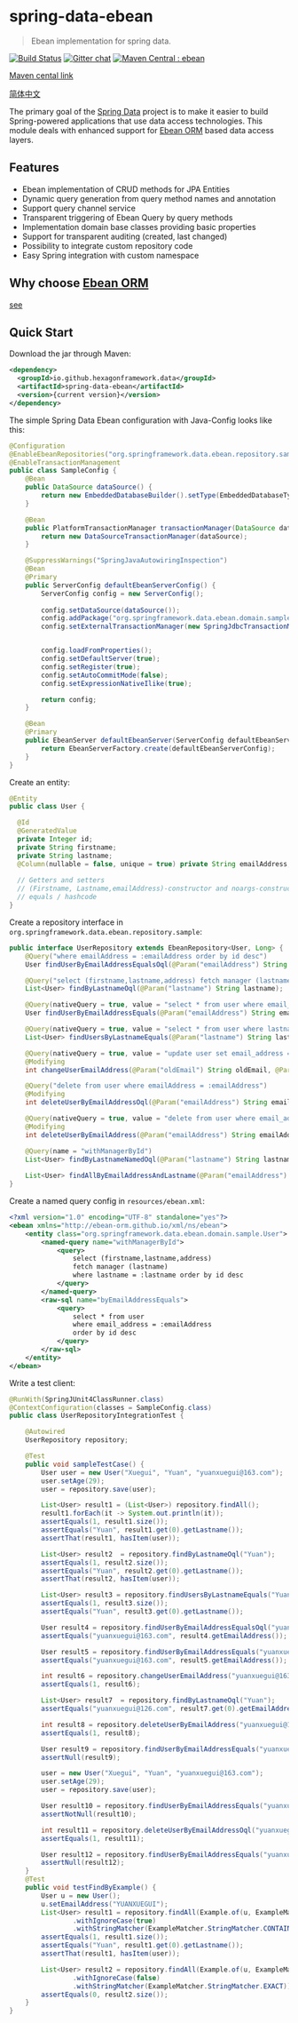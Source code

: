 # spring-data-ebean
> Ebean implementation for spring data.

[![Build Status](https://travis-ci.org/hexagonframework/spring-data-ebean.svg?branch=master)](https://travis-ci.org/hexagonframework/spring-data-ebean) [![Gitter chat](https://badges.gitter.im/hexagonframework/spring-data-ebean/gitter.png)](https://gitter.im/hexagonframework/spring-data-ebean)
[![Maven Central : ebean](https://maven-badges.herokuapp.com/maven-central/io.github.hexagonframework.data/spring-data-ebean/badge.svg)](https://maven-badges.herokuapp.com/maven-central/io.github.hexagonframework.data/spring-data-ebean) 
 
[Maven cental link](http://search.maven.org/#search%7Cga%7C1%7Cg%3A%22io.github.hexagonframework.data%22%20AND%20a%3A%22spring-data-ebean%22 "maven central spring-data-ebean")


[简体中文](README_zh.md)

The primary goal of the [Spring Data](http://projects.spring.io/spring-data) project is to make it easier to build Spring-powered applications that use data access technologies. This module deals with enhanced support for [Ebean ORM](https://ebean-orm.github.io) based data access layers.

## Features ##

* Ebean implementation of CRUD methods for JPA Entities
* Dynamic query generation from query method names and annotation
* Support query channel service
* Transparent triggering of Ebean Query by query methods
* Implementation domain base classes providing basic properties
* Support for transparent auditing (created, last changed)
* Possibility to integrate custom repository code
* Easy Spring integration with custom namespace

## Why choose [Ebean ORM](https://ebean-orm.github.io)

[see](http://ebean-orm.github.io/architecture/compare-jpa)

## Quick Start ##

Download the jar through Maven:

```xml
<dependency>
  <groupId>io.github.hexagonframework.data</groupId>
  <artifactId>spring-data-ebean</artifactId>
  <version>{current version}</version>
</dependency>
```

The simple Spring Data Ebean configuration with Java-Config looks like this: 
```java
@Configuration
@EnableEbeanRepositories("org.springframework.data.ebean.repository.sample")
@EnableTransactionManagement
public class SampleConfig {
    @Bean
    public DataSource dataSource() {
        return new EmbeddedDatabaseBuilder().setType(EmbeddedDatabaseType.H2).build();
    }

    @Bean
    public PlatformTransactionManager transactionManager(DataSource dataSource) {
        return new DataSourceTransactionManager(dataSource);
    }

    @SuppressWarnings("SpringJavaAutowiringInspection")
    @Bean
    @Primary
    public ServerConfig defaultEbeanServerConfig() {
        ServerConfig config = new ServerConfig();
        
        config.setDataSource(dataSource());
        config.addPackage("org.springframework.data.ebean.domain.sample");
        config.setExternalTransactionManager(new SpringJdbcTransactionManager());


        config.loadFromProperties();
        config.setDefaultServer(true);
        config.setRegister(true);
        config.setAutoCommitMode(false);
        config.setExpressionNativeIlike(true);

        return config;
    }

    @Bean
    @Primary
    public EbeanServer defaultEbeanServer(ServerConfig defaultEbeanServerConfig) {
        return EbeanServerFactory.create(defaultEbeanServerConfig);
    }
}
```

Create an entity:

```java
@Entity
public class User {

  @Id
  @GeneratedValue
  private Integer id;
  private String firstname;
  private String lastname;
  @Column(nullable = false, unique = true) private String emailAddress;
       
  // Getters and setters
  // (Firstname, Lastname,emailAddress)-constructor and noargs-constructor
  // equals / hashcode
}
```

Create a repository interface in `org.springframework.data.ebean.repository.sample`:

```java
public interface UserRepository extends EbeanRepository<User, Long> {
    @Query("where emailAddress = :emailAddress order by id desc")
    User findUserByEmailAddressEqualsOql(@Param("emailAddress") String emailAddress);

    @Query("select (firstname,lastname,address) fetch manager (lastname) where lastname = :lastname order by id desc")
    List<User> findByLastnameOql(@Param("lastname") String lastname);

    @Query(nativeQuery = true, value = "select * from user where email_address = :emailAddress order by id desc")
    User findUserByEmailAddressEquals(@Param("emailAddress") String emailAddress);

    @Query(nativeQuery = true, value = "select * from user where lastname = :lastname order by id desc")
    List<User> findUsersByLastnameEquals(@Param("lastname") String lastname);

    @Query(nativeQuery = true, value = "update user set email_address = :newEmail where email_address = :oldEmail")
    @Modifying
    int changeUserEmailAddress(@Param("oldEmail") String oldEmail, @Param("newEmail") String newEmail);

    @Query("delete from user where emailAddress = :emailAddress")
    @Modifying
    int deleteUserByEmailAddressOql(@Param("emailAddress") String emailAddress);

    @Query(nativeQuery = true, value = "delete from user where email_address = :emailAddress")
    @Modifying
    int deleteUserByEmailAddress(@Param("emailAddress") String emailAddress);

    @Query(name = "withManagerById")
    List<User> findByLastnameNamedOql(@Param("lastname") String lastname);
    
    List<User> findAllByEmailAddressAndLastname(@Param("emailAddress") String emailAddress, @Param("lastname") String lastname);
}
```

Create a named query config in `resources/ebean.xml`:

```xml
<?xml version="1.0" encoding="UTF-8" standalone="yes"?>
<ebean xmlns="http://ebean-orm.github.io/xml/ns/ebean">
    <entity class="org.springframework.data.ebean.domain.sample.User">
        <named-query name="withManagerById">
            <query>
                select (firstname,lastname,address)
                fetch manager (lastname)
                where lastname = :lastname order by id desc
            </query>
        </named-query>
        <raw-sql name="byEmailAddressEquals">
            <query>
                select * from user
                where email_address = :emailAddress
                order by id desc
            </query>
        </raw-sql>
    </entity>
</ebean>
```

Write a test client:

```java
@RunWith(SpringJUnit4ClassRunner.class)
@ContextConfiguration(classes = SampleConfig.class)
public class UserRepositoryIntegrationTest {

    @Autowired
    UserRepository repository;

    @Test
    public void sampleTestCase() {
        User user = new User("Xuegui", "Yuan", "yuanxuegui@163.com");
        user.setAge(29);
        user = repository.save(user);

        List<User> result1 = (List<User>) repository.findAll();
        result1.forEach(it -> System.out.println(it));
        assertEquals(1, result1.size());
        assertEquals("Yuan", result1.get(0).getLastname());
        assertThat(result1, hasItem(user));

        List<User> result2  = repository.findByLastnameOql("Yuan");
        assertEquals(1, result2.size());
        assertEquals("Yuan", result2.get(0).getLastname());
        assertThat(result2, hasItem(user));

        List<User> result3 = repository.findUsersByLastnameEquals("Yuan");
        assertEquals(1, result3.size());
        assertEquals("Yuan", result3.get(0).getLastname());

        User result4 = repository.findUserByEmailAddressEqualsOql("yuanxuegui@163.com");
        assertEquals("yuanxuegui@163.com", result4.getEmailAddress());

        User result5 = repository.findUserByEmailAddressEquals("yuanxuegui@163.com");
        assertEquals("yuanxuegui@163.com", result5.getEmailAddress());

        int result6 = repository.changeUserEmailAddress("yuanxuegui@163.com", "yuanxuegui@126.com");
        assertEquals(1, result6);

        List<User> result7  = repository.findByLastnameOql("Yuan");
        assertEquals("yuanxuegui@126.com", result7.get(0).getEmailAddress());

        int result8 = repository.deleteUserByEmailAddress("yuanxuegui@126.com");
        assertEquals(1, result8);

        User result9 = repository.findUserByEmailAddressEquals("yuanxuegui@126.com");
        assertNull(result9);

        user = new User("Xuegui", "Yuan", "yuanxuegui@163.com");
        user.setAge(29);
        user = repository.save(user);

        User result10 = repository.findUserByEmailAddressEquals("yuanxuegui@163.com");
        assertNotNull(result10);

        int result11 = repository.deleteUserByEmailAddressOql("yuanxuegui@163.com");
        assertEquals(1, result11);

        User result12 = repository.findUserByEmailAddressEquals("yuanxuegui@163.com");
        assertNull(result12);
    }
    @Test
    public void testFindByExample() {
        User u = new User();
        u.setEmailAddress("YUANXUEGUI");
        List<User> result1 = repository.findAll(Example.of(u, ExampleMatcher.matchingAll()
                .withIgnoreCase(true)
                .withStringMatcher(ExampleMatcher.StringMatcher.CONTAINING)));
        assertEquals(1, result1.size());
        assertEquals("Yuan", result1.get(0).getLastname());
        assertThat(result1, hasItem(user));

        List<User> result2 = repository.findAll(Example.of(u, ExampleMatcher.matchingAll()
                .withIgnoreCase(false)
                .withStringMatcher(ExampleMatcher.StringMatcher.EXACT)));
        assertEquals(0, result2.size());
    }
}
```
